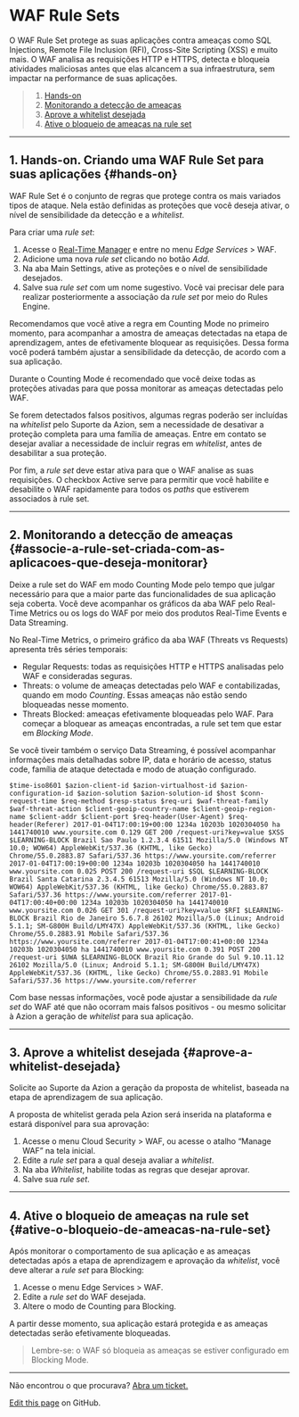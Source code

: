 # WAF Rule **Sets**

O WAF Rule Set protege as suas aplicações contra ameaças como SQL Injections, Remote File Inclusion (RFI), Cross-Site Scripting (XSS) e muito mais. O WAF analisa as requisições HTTP e HTTPS, detecta e bloqueia atividades maliciosas antes que elas alcancem a sua infraestrutura, sem impactar na performance de suas aplicações.

> 1. [Hands-on](#hands-on)
> 2. [Monitorando a detecção de ameaças](#associe-a-rule-set-criada-com-as-aplicacoes-que-deseja-monitorar)
> 3. [Aprove a whitelist desejada](#aprove-a-whitelist-desejada)
> 4. [Ative o bloqueio de ameaças na rule set](#ative-o-bloqueio-de-ameacas-na-rule-set)

---

## 1. Hands-on. Criando uma WAF Rule Set para suas aplicações {#hands-on}

WAF Rule Set é o conjunto de regras que protege contra os mais variados tipos de ataque. Nela estão definidas as proteções que você deseja ativar, o nível de sensibilidade da detecção e a *whitelist*.

Para criar uma *rule set*:

1. Acesse o [Real-Time Manager](https://manager.azion.com/login/?next=/) e entre no menu *Edge Services* > WAF.
2. Adicione uma nova *rule set* clicando no botão *Add*.
3. Na aba Main Settings, ative as proteções e o nível de sensibilidade desejados.
4. Salve sua *rule set* com um nome sugestivo. Você vai precisar dele para realizar posteriormente a associação da *rule set* por meio do Rules Engine.

Recomendamos que você ative a regra em Counting Mode no primeiro momento, para acompanhar a amostra de ameaças detectadas na etapa de aprendizagem, antes de efetivamente bloquear as requisições. Dessa forma você poderá também ajustar a sensibilidade da detecção, de acordo com a sua aplicação.

Durante o Counting Mode é recomendado que você deixe todas as proteções ativadas para que possa monitorar as ameaças detectadas pelo WAF.

Se forem detectados falsos positivos, algumas regras poderão ser incluídas na *whitelist* pelo Suporte da Azion, sem a necessidade de desativar a proteção completa para uma família de ameaças. Entre em contato se desejar avaliar a necessidade de incluir regras em *whitelist*, antes de desabilitar a sua proteção.

Por fim, a *rule set* deve estar ativa para que o WAF analise as suas requisições. O checkbox Active serve para permitir que você habilite e desabilite o WAF rapidamente para todos os *paths* que estiverem associados à rule set.

---

## 2. Monitorando a detecção de ameaças {#associe-a-rule-set-criada-com-as-aplicacoes-que-deseja-monitorar}

Deixe a rule set do WAF em modo Counting Mode pelo tempo que julgar necessário para que a maior parte das funcionalidades de sua aplicação seja coberta. Você deve acompanhar os gráficos da aba WAF pelo Real-Time Metrics ou os logs do WAF por meio dos produtos Real-Time Events e Data Streaming.

No Real-Time Metrics, o primeiro gráfico da aba WAF (Threats vs Requests) apresenta três séries temporais:

* Regular Requests: todas as requisições HTTP e HTTPS analisadas pelo WAF e consideradas seguras.
* Threats: o volume de ameaças detectadas pelo WAF e contabilizadas, quando em modo *Counting*. Essas ameaças não estão sendo bloqueadas nesse momento.
* Threats Blocked: ameaças efetivamente bloqueadas pelo WAF. Para começar a bloquear as ameaças encontradas, a rule set tem que estar em *Blocking Mode*.

Se você tiveir também o serviço Data Streaming, é possível acompanhar informações mais detalhadas sobre IP, data e horário de acesso, status code, família de ataque detectada e modo de atuação configurado.

~~~
$time-iso8601 $azion-client-id $azion-virtualhost-id $azion-configuration-id $azion-solution $azion-solution-id $host $conn-request-time $req-method $resp-status $req-uri $waf-threat-family $waf-threat-action $client-geoip-country-name $client-geoip-region-name $client-addr $client-port $req-header(User-Agent) $req-header(Referer) 2017-01-04T17:00:19+00:00 1234a 10203b 1020304050 ha 1441740010 www.yoursite.com 0.129 GET 200 /request-uri?key=value $XSS $LEARNING-BLOCK Brazil Sao Paulo 1.2.3.4 61511 Mozilla/5.0 (Windows NT 10.0; WOW64) AppleWebKit/537.36 (KHTML, like Gecko) Chrome/55.0.2883.87 Safari/537.36 https://www.yoursite.com/referrer 2017-01-04T17:00:19+00:00 1234a 10203b 1020304050 ha 1441740010 www.yoursite.com 0.025 POST 200 /request-uri $SQL $LEARNING-BLOCK Brazil Santa Catarina 2.3.4.5 61513 Mozilla/5.0 (Windows NT 10.0; WOW64) AppleWebKit/537.36 (KHTML, like Gecko) Chrome/55.0.2883.87 Safari/537.36 https://www.yoursite.com/referrer 2017-01-04T17:00:40+00:00 1234a 10203b 1020304050 ha 1441740010 www.yoursite.com 0.026 GET 301 /request-uri?key=value $RFI $LEARNING-BLOCK Brazil Rio de Janeiro 5.6.7.8 26102 Mozilla/5.0 (Linux; Android 5.1.1; SM-G800H Build/LMY47X) AppleWebKit/537.36 (KHTML, like Gecko) Chrome/55.0.2883.91 Mobile Safari/537.36 https://www.yoursite.com/referrer 2017-01-04T17:00:41+00:00 1234a 10203b 1020304050 ha 1441740010 www.yoursite.com 0.391 POST 200 /request-uri $UWA $LEARNING-BLOCK Brazil Rio Grande do Sul 9.10.11.12 26102 Mozilla/5.0 (Linux; Android 5.1.1; SM-G800H Build/LMY47X) AppleWebKit/537.36 (KHTML, like Gecko) Chrome/55.0.2883.91 Mobile Safari/537.36 https://www.yoursite.com/referrer
~~~

Com base nessas informações, você pode ajustar a sensibilidade da *rule set* do WAF até que não ocorram mais falsos positivos - ou mesmo solicitar à Azion a geração de *whitelist* para sua aplicação.

---

## 3. Aprove a whitelist desejada {#aprove-a-whitelist-desejada}

Solicite ao Suporte da Azion a geração da proposta de whitelist, baseada na etapa de aprendizagem de sua aplicação.

A proposta de whitelist gerada pela Azion será inserida na plataforma e estará disponível para sua aprovação:

1. Acesse o menu Cloud Security > WAF, ou acesse o atalho “Manage WAF” na tela inicial.
2. Edite a *rule set* para a qual deseja avaliar a *whitelist*.
3. Na aba *Whitelist*, habilite todas as regras que desejar aprovar.
4. Salve sua *rule set*.

---

## 4. Ative o bloqueio de ameaças na rule set {#ative-o-bloqueio-de-ameacas-na-rule-set}

Após monitorar o comportamento de sua aplicação e as ameaças detectadas após a etapa de aprendizagem e aprovação da *whitelist*, você deve alterar a *rule set* para Blocking:

1. Acesse o menu Edge Services > WAF.
2. Edite a *rule set* do WAF desejada.
3. Altere o modo de Counting para Blocking.

A partir desse momento, sua aplicação estará protegida e as ameaças detectadas serão efetivamente bloqueadas.

> Lembre-se: o WAF só bloqueia as ameaças se estiver configurado em Blocking Mode.

---

Não encontrou o que procurava? [Abra um ticket.](https://tickets.azion.com/)

[Edit this page](https://github.com/aziontech/docs_en/blob/master/edge-firewall/waf-rule-sets/index.md) on GitHub.
